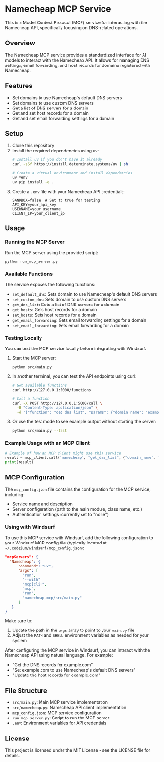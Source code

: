 # Namecheap MCP Service

This is a Model Context Protocol (MCP) service for interacting with the Namecheap API, specifically focusing on DNS-related operations.

## Overview

The Namecheap MCP service provides a standardized interface for AI models to interact with the Namecheap API. It allows for managing DNS settings, email forwarding, and host records for domains registered with Namecheap.

## Features

- Set domains to use Namecheap's default DNS servers
- Set domains to use custom DNS servers
- Get a list of DNS servers for a domain
- Get and set host records for a domain
- Get and set email forwarding settings for a domain

## Setup

1. Clone this repository
2. Install the required dependencies using `uv`:
   ```bash
   # Install uv if you don't have it already
   curl -sSf https://install.determinate.systems/uv | sh
   
   # Create a virtual environment and install dependencies
   uv venv
   uv pip install -e .
   ```
3. Create a `.env` file with your Namecheap API credentials:
   ```
   SANDBOX=false  # Set to true for testing
   API_KEY=your_api_key
   USERNAME=your_username
   CLIENT_IP=your_client_ip
   ```

## Usage

### Running the MCP Server

Run the MCP server using the provided script:

```
python run_mcp_server.py
```

### Available Functions

The service exposes the following functions:

- `set_default_dns`: Sets domain to use Namecheap's default DNS servers
- `set_custom_dns`: Sets domain to use custom DNS servers
- `get_dns_list`: Gets a list of DNS servers for a domain
- `get_hosts`: Gets host records for a domain
- `set_hosts`: Sets host records for a domain
- `get_email_forwarding`: Gets email forwarding settings for a domain
- `set_email_forwarding`: Sets email forwarding for a domain

### Testing Locally

You can test the MCP service locally before integrating with Windsurf:

1. Start the MCP server:
   ```bash
   python src/main.py
   ```

2. In another terminal, you can test the API endpoints using curl:
   ```bash
   # Get available functions
   curl http://127.0.0.1:5000/functions
   
   # Call a function
   curl -X POST http://127.0.0.1:5000/call \
     -H "Content-Type: application/json" \
     -d '{"function": "get_dns_list", "params": {"domain_name": "example.com"}}'
   ```

3. Or use the test mode to see example output without starting the server:
   ```bash
   python src/main.py --test
   ```

### Example Usage with an MCP Client

```python
# Example of how an MCP client might use this service
result = mcp_client.call("namecheap", "get_dns_list", {"domain_name": "example.com"})
print(result)
```

## MCP Configuration

The `mcp_config.json` file contains the configuration for the MCP service, including:

- Service name and description
- Server configuration (path to the main module, class name, etc.)
- Authentication settings (currently set to "none")

### Using with Windsurf

To use this MCP service with Windsurf, add the following configuration to your Windsurf MCP config file (typically located at `~/.codeium/windsurf/mcp_config.json`):

```json
"mcpServers": {
  "Namecheap": {
      "command": "uv",
      "args": [
        "run",
        "--with",
        "mcp[cli]",
        "mcp",
        "run",
        "namecheap-mcp/src/main.py"
      ]
   }
}
```

Make sure to:

1. Update the path in the `args` array to point to your `main.py` file
2. Adjust the `PATH` and `SHELL` environment variables as needed for your system

After configuring the MCP service in Windsurf, you can interact with the Namecheap API using natural language. For example:

- "Get the DNS records for example.com"
- "Set example.com to use Namecheap's default DNS servers"
- "Update the host records for example.com"

## File Structure

- `src/main.py`: Main MCP service implementation
- `src/namecheap.py`: Namecheap API client implementation
- `mcp_config.json`: MCP service configuration
- `run_mcp_server.py`: Script to run the MCP server
- `.env`: Environment variables for API credentials

## License

This project is licensed under the MIT License - see the LICENSE file for details.

